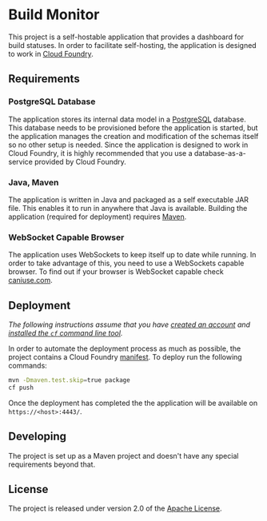 # Build Monitor

This project is a self-hostable application that provides a dashboard for build statuses.  In order to facilitate self-hosting, the application is designed to work in [Cloud Foundry][].


## Requirements

### PostgreSQL Database
The application stores its internal data model in a [PostgreSQL][] database.  This database needs to be provisioned before the application is started, but the application manages the creation and modification of the schemas itself so no other setup is needed.  Since the application is designed to work in Cloud Foundry, it is highly recommended that you use a database-as-a-service provided by Cloud Foundry.

### Java, Maven
The application is written in Java and packaged as a self executable JAR file.  This enables it to run in anywhere that Java is available.  Building the application (required for deployment) requires [Maven][].

### WebSocket Capable Browser
The application uses WebSockets to keep itself up to date while running.  In order to take advantage of this, you need to use a WebSockets capable browser.  To find out if your browser is WebSocket capable check [caniuse.com][].


## Deployment
_The following instructions assume that you have [created an account][cloud-foundry-account] and [installed the `cf` command line tool][]._

In order to automate the deployment process as much as possible, the project contains a Cloud Foundry [manifest][].  To deploy run the following commands:

```bash
mvn -Dmaven.test.skip=true package
cf push
```

Once the deployment has completed the the application will be available on `https://<host>:4443/`.

## Developing
The project is set up as a Maven project and doesn't have any special requirements beyond that.


## License
The project is released under version 2.0 of the [Apache License][].

[Apache License]: http://www.apache.org/licenses/LICENSE-2.0
[caniuse.com]: http://caniuse.com/#feat=websockets
[Cloud Foundry]: http://run.pivotal.io
[cloud-foundry-account]: http://docs.cloudfoundry.com/docs/dotcom/getting-started.html#signup
[installed the `cf` command line tool]: http://docs.cloudfoundry.com/docs/dotcom/getting-started.html#install-cf
[manifest]: manifest.yml
[Maven]: http://maven.apache.org
[PostgreSQL]: http://www.postgresql.org
